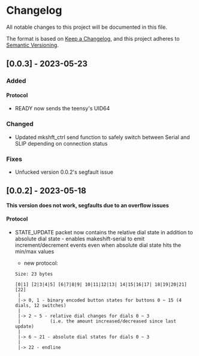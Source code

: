 # Changelog

All notable changes to this project will be documented in this file.

The format is based on [Keep a Changelog](https://keepachangelog.com/en/1.0.0/),
and this project adheres to [Semantic Versioning](https://semver.org/spec/v2.0.0.html).

## [0.0.3] - 2023-05-23

### Added

#### Protocol

- READY now sends the teensy's UID64

### Changed

- Updated mkshft_ctrl send function to safely switch between Serial and SLIP depending on connection status

### Fixes

- Unfucked version 0.0.2's segfault issue

## [0.0.2] - 2023-05-18

**This version does not work, segfaults due to an overflow issues**


#### Protocol

- STATE_UPDATE packet now contains the relative dial state in addition to absolute dial state - enables makeshift-serial to emit increment/decrement events even when absolute dial state hits the min/max values

  - new protocol: 
  ```
  Size: 23 bytes
   
  [0|1] [2|3|4|5] [6|7|8|9| 10|11|12|13| 14|15|16|17| 18|19|20|21] [22]
   |
   |-> 0, 1 - binary encoded button states for buttons 0 ~ 15 (4 dials, 12 switches)
   |
   |-> 2 ~ 5 - relative dial changes for dials 0 ~ 3 
   |           (i.e. the amount increased/decreased since last update)
   |
   |-> 6 ~ 21 - absolute dial states for dials 0 ~ 3
   |
   |-> 22 - endline
  ```